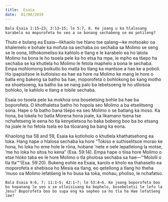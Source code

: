 ```yaml
---
title:  Esaia
date:  01/08/2019
---
```


`Bala Esaia 1:15–23; 3:13–15; le 5:7, 8. Ke joang u ka hlalosang karabelo ea moporofeta ho seo a se bonang sechabeng se mo potileng?`

Thuto e bulang ea Esaia—likhaolo tse hlano tse qalang—ke motsoako oa khalemelo e bohale ka mofuta oa sechaba oo sechaba sa Molimo se seng se le oona, litlhokomeliso ka kahlolo e tlang e le karabelo ea ho latola Molimo ha bona le ho tsoela pele ka ho etsa ha mpe, le mpho ea tšepo ha sechaba se ka khutlela ho Molimo le fetola maphelo a bona le sechaba. Empa mohlomong boikutlo bo matla bo tlang ka mantsoe a hae ke a poboli. Ho ipapisitsoe le kutloisiso ea hae ea hore na Molimo ke mang le hore o batla eng bakeng sa batho ba hae, moporofeta o bohlokong bo kang motho ea shoetsoeng, ka batho ba se nang palo ba lebetsoeng le ho utloisoa bohloko, le kahlolo e tlang e tobile sechaba.

Esaia oo tsoela pele ka mokhoa ona boseletsing bohle ba hae ba boporofeta. O khothaletsa batho ho hopola seo Molimo a ba etselitseng sona. Hape o fa batho bana tšepo ea seo Molimo o se batlang ka moso. Ka hona, ba lokela ho batla Morena hona joale, ka likamano tsena tse nchafetseng le eena ho tla kenyeletsoa ho baka bobeng boo ba bo etsang ha joale le ho fetola tsela eo ba tšoarang ba bang ka eona.

Khaolong tsa 58 and 59, Esaia ka kotloholo o khutlela khathatsehong ea toka. Hang hape o hlalosa sechaba ka hore “Tokiso e suthiselitsoe morao ke hona, ho loka ho eme hole le rōna, hobane ’nete e oele lepatlelong la motse, ’me ho loka ho sitoa ho kena” (Esa. 59:14). Empa hape o tiisa hore Molimo o etse hloko taba eo le hore Molimo o tla pholosa sechaba sa hae—”‘Mololli o tla tla’“‘(Esa. 59:20). Bukeng eohle ea Esaia, karolo e kholo ea thahasello ea moporofeta e shebisoa ho Mesia ea tlang, eo qetellong a tlang ho theha ’muso oa Molimo lefatšeng le ho busa ka toka, mohau, pholiso, le nchafatso.

`Bala Esaia 9:6, 7; 11:1–5; 42:1–7; le 53:4–6. Ke joang boporofeta boo bo kopanang le seo u se utloisisang ka bophelo, bosebeletsi le lefu la Jesu? Boporofeta boo bo supa eng ka sepheo sa ho tla ha Hae lefatšeng lee?`